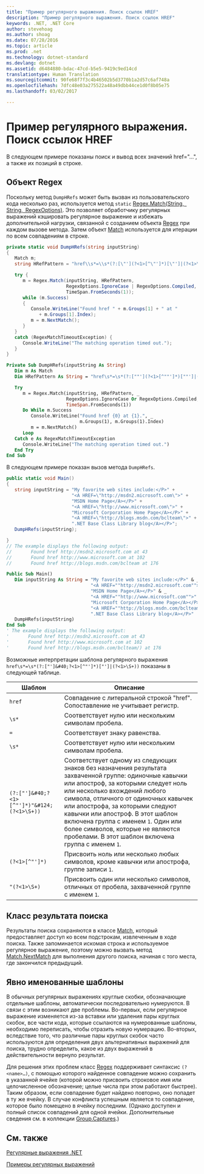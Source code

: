 ```yaml
---
title: "Пример регулярного выражения. Поиск ссылок HREF"
description: "Пример регулярного выражения. Поиск ссылок HREF"
keywords: .NET, .NET Core
author: stevehoag
ms.author: shoag
ms.date: 07/28/2016
ms.topic: article
ms.prod: .net
ms.technology: dotnet-standard
ms.devlang: dotnet
ms.assetid: d6484880-bdac-47cd-b5e5-9419c9ed14cd
translationtype: Human Translation
ms.sourcegitcommit: 90fe68f7f3c4b46502b5d3770b1a2d57c6af748a
ms.openlocfilehash: 7dfc48e03a275522a48a49dbb44ce1d0f8b05e75
ms.lasthandoff: 03/02/2017

---
```


# <a name="regular-expression-example-scanning-for-hrefs"></a>Пример регулярного выражения. Поиск ссылок HREF

В следующем примере показаны поиск и вывод всех значений href="...", а также их позиций в строке. 

## <a name="the-regex-object"></a>Объект Regex

Поскольку метод `DumpHRefs` может быть вызван из пользовательского кода несколько раз, используется метод `static` [Regex.Match(String, String, RegexOptions)](xref:System.Text.RegularExpressions.Regex.Match(System.String,System.String,System.Text.RegularExpressions.RegexOptions)). Это позволяет обработчику регулярных выражений кэшировать регулярное выражение и избежать дополнительной нагрузки, связанной с созданием объекта [Regex](xref:System.Text.RegularExpressions.Regex) при каждом вызове метода. Затем объект [Match](xref:System.Text.RegularExpressions.Match) используется для итерации по всем совпадениям в строке. 

```csharp
private static void DumpHRefs(string inputString) 
{
   Match m;
   string HRefPattern = "href\\s*=\\s*(?:[\"'](?<1>[^\"']*)[\"']|(?<1>\\S+))";

   try {
      m = Regex.Match(inputString, HRefPattern, 
                      RegexOptions.IgnoreCase | RegexOptions.Compiled, 
                      TimeSpan.FromSeconds(1));
      while (m.Success)
      {
         Console.WriteLine("Found href " + m.Groups[1] + " at " 
            + m.Groups[1].Index);
         m = m.NextMatch();
      }   
   }
   catch (RegexMatchTimeoutException) {
      Console.WriteLine("The matching operation timed out.");
   }
}
```

```vb
Private Sub DumpHRefs(inputString As String) 
   Dim m As Match
   Dim HRefPattern As String = "href\s*=\s*(?:[""'](?<1>[^""']*)[""']|(?<1>\S+))"

   Try
      m = Regex.Match(inputString, HRefPattern, _ 
                      RegexOptions.IgnoreCase Or RegexOptions.Compiled,
                      TimeSpan.FromSeconds(1))
      Do While m.Success
         Console.WriteLine("Found href {0} at {1}.", _
                           m.Groups(1), m.Groups(1).Index)
         m = m.NextMatch()
      Loop   
   Catch e As RegexMatchTimeoutException
      Console.WriteLine("The matching operation timed out.")
   End Try
End Sub
```

В следующем примере показан вызов метода `DumpHRefs`.

```csharp
public static void Main()
{
   string inputString = "My favorite web sites include:</P>" +
                        "<A HREF=\"http://msdn2.microsoft.com\">" +
                        "MSDN Home Page</A></P>" +
                        "<A HREF=\"http://www.microsoft.com\">" +
                        "Microsoft Corporation Home Page</A></P>" +
                        "<A HREF=\"http://blogs.msdn.com/bclteam\">" +
                        ".NET Base Class Library blog</A></P>";
   DumpHRefs(inputString);                     

}
// The example displays the following output:
//       Found href http://msdn2.microsoft.com at 43
//       Found href http://www.microsoft.com at 102
//       Found href http://blogs.msdn.com/bclteam at 176
```

```vb
Public Sub Main()
   Dim inputString As String = "My favorite web sites include:</P>" & _
                               "<A HREF=""http://msdn2.microsoft.com"">" & _
                               "MSDN Home Page</A></P>" & _
                               "<A HREF=""http://www.microsoft.com"">" & _
                               "Microsoft Corporation Home Page</A></P>" & _
                               "<A HREF=""http://blogs.msdn.com/bclteam"">" & _
                               ".NET Base Class Library blog</A></P>"
   DumpHRefs(inputString)                     
End Sub
' The example displays the following output:
'       Found href http://msdn2.microsoft.com at 43
'       Found href http://www.microsoft.com at 102
'       Found href http://blogs.msdn.com/bclteam/) at 176
```

Возможные интерпретации шаблона регулярного выражения `href\s*=\s*(?:["']&#40;?<1>[^"']*)["']|(?<1>\S+))` показаны в следующей таблице.

Шаблон | Описание
------- | ----------- 
`href` | Совпадение с литеральной строкой "href". Сопоставление не учитывает регистр.
`\s*` | Соответствует нулю или нескольким символам пробела.
`=` |Соответствует знаку равенства.
`\s*` | Соответствует нулю или нескольким символам пробела.
`(?:["']&#40;?<1>[^"']*)"&#124;(?<1>\S+))` | Соответствует одному из следующих знаков без назначения результата захваченной группе: одиночные кавычки или апостроф, за которыми следует ноль или несколько вхождений любого символа, отличного от одиночных кавычек или апострофа, за которыми следуют кавычки или апостроф. В этот шаблон включена группа с именем `1`. Один или более символов, которые не являются пробелами. В этот шаблон включена группа с именем `1`.
`(?<1>[^"']*)` | Присвоить ноль или несколько любых символов, кроме кавычки или апострофа, группе записи `1`.
`"(?<1>\S+)` | Присвоить один или несколько символов, отличных от пробела, захваченной группе с именем `1`.
 
## <a name="match-result-class"></a>Класс результата поиска

Результаты поиска сохраняются в классе [Match](xref:System.Text.RegularExpressions.Match), который предоставляет доступ ко всем подстрокам, извлеченным в ходе поиска. Также запоминается искомая строка и используемое регулярное выражение, поэтому можно вызвать метод [Match.NextMatch](xref:System.Text.RegularExpressions.Match.NextMatch) для выполнения другого поиска, начиная с того места, где закончился предыдущий.

## <a name="explicitly-named-captures"></a>Явно именованные шаблоны

В обычных регулярных выражениях круглые скобки, обозначающие отдельные шаблоны, автоматически последовательно нумеруются. В связи с этим возникают две проблемы. Во-первых, если регулярное выражение изменяется из-за вставки или удаления пары круглых скобок, все части кода, которые ссылаются на нумерованные шаблоны, необходимо переписать, чтобы отразить новую нумерацию. Во-вторых, вследствие того, что различные пары круглых скобок часто используются для определения двух альтернативных выражений для поиска, трудно определить, какое из двух выражений в действительности вернуло результат.

Для решения этих проблем класс [Regex](xref:System.Text.RegularExpressions.Regex) поддерживает синтаксис `(?<name>…)`, с помощью которого найденное совпадение можно сохранить в указанной ячейке (которой можно присвоить строковое имя или целочисленное обозначение; целые числа при этом работают быстрее). Таким образом, если совпадение будет найдено повторно, оно попадет в ту же ячейку. В случае конфликта успешным является то совпадение, которое было помещено в ячейку последним. (Однако доступен и полный список совпадений для одной ячейки. Дополнительные сведения см. в коллекции [Group.Captures](xref:System.Text.RegularExpressions.Group.Captures).)

## <a name="see-also"></a>См. также

[Регулярные выражения .NET](regular-expressions.md)

[Примеры регулярных выражений](regex-examples.md)


